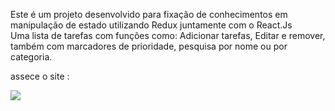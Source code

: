 Este é um projeto desenvolvido para fixação de conhecimentos em manipulação de estado utilizando Redux juntamente com o React.Js <br />
Uma lista de tarefas com funções como: Adicionar tarefas, Editar e remover, também com marcadores de prioridade, pesquisa por nome ou por categoria.

assece o site : 



<img src="https://servidor-estatico-tawny.vercel.app/banner-tarefas.png" />
